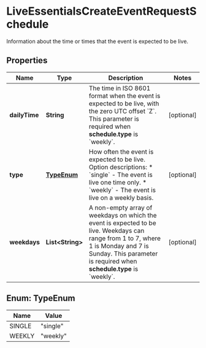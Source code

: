 

# LiveEssentialsCreateEventRequestSchedule

Information about the time or times that the event is expected to be live.

## Properties

| Name | Type | Description | Notes |
|------------ | ------------- | ------------- | -------------|
|**dailyTime** | **String** | The time in ISO 8601 format when the event is expected to be live, with the zero UTC offset &#x60;Z&#x60;. This parameter is required when **schedule.type** is &#x60;weekly&#x60;. |  [optional] |
|**type** | [**TypeEnum**](#TypeEnum) | How often the event is expected to be live.  Option descriptions:  * &#x60;single&#x60; - The event is live one time only.  * &#x60;weekly&#x60; - The event is live on a weekly basis.  |  [optional] |
|**weekdays** | **List&lt;String&gt;** | A non-empty array of weekdays on which the event is expected to be live. Weekdays can range from 1 to 7, where 1 is Monday and 7 is Sunday. This parameter is required when **schedule.type** is &#x60;weekly&#x60;. |  [optional] |



## Enum: TypeEnum

| Name | Value |
|---- | -----|
| SINGLE | &quot;single&quot; |
| WEEKLY | &quot;weekly&quot; |



